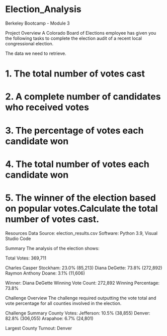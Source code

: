 # Election_Analysis
Berkeley Bootcamp - Module 3

Project Overview
A Colorado Board of Elections employee has given you the following tasks to complete the election audit of a recent local congressional election.

The data we need to retrieve.
# 1. The total number of votes cast
# 2. A complete number of candidates who received votes
# 3. The percentage of votes each candidate won
# 4. The total number of votes each candidate won 
# 5. The winner of the election based on popular votes.Calculate the total number of votes cast.

Resources
Data Source: election_results.csv
Software: Python 3.9, Visual Studio Code 

Summary
The analysis of the election shows:

Total Votes: 369,711

Charles Casper Stockham: 23.0% (85,213)
Diana DeGette: 73.8% (272,892)
Raymon Anthony Doane: 3.1% (11,606)

Winner: Diana DeGette
Winning Vote Count: 272,892
Winning Percentage: 73.8%

Challenge Overview
The challenge required outputting the vote total and vote percentage for all counties involved in the election.

Challenge Summary
County Votes:
Jefferson: 10.5% (38,855)
Denver: 82.8% (306,055)
Arapahoe: 6.7% (24,801)

Largest County Turnout: Denver
